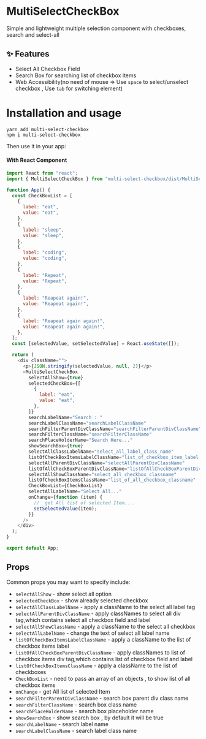 # MultiSelectCheckBox

Simple and lightweight multiple selection component with checkboxes, search and select-all

## ✨ Features

- Select All Checkbox Field
- Search Box for searching list of checkbox items
- Web Accessibility(no need of mouse => Use `space` to select/unselect checkbox , Use `tab` for switching element)

# Installation and usage

```
yarn add multi-select-checkbox
npm i multi-select-checkbox
```

Then use it in your app:

#### With React Component

```js
import React from "react";
import { MultiSelectCheckBox } from "multi-select-checkbox/dist/MultiSelectCheckBox";

function App() {
  const CheckBoxList = [
    {
      label: "eat",
      value: "eat",
    },
    {
      label: "sleep",
      value: "sleep",
    },
    {
      label: "coding",
      value: "coding",
    },
    {
      label: "Repeat",
      value: "Repeat",
    },
    {
      label: "Reapeat again!",
      value: "Reapeat again!",
    },
    {
      label: "Reapeat again again!",
      value: "Reapeat again again!",
    },
  ];
  const [selectedValue, setSelectedValue] = React.useState([]);

  return (
    <div className="">
      <p>{JSON.stringify(selectedValue, null, 2)}</p>
      <MultiSelectCheckBox
        selectAllShow={true}
        selectedCheckBox={[
          {
            label: "eat",
            value: "eat",
          },
        ]}
        searchLabelName="Search : "
        searchLabelClassName="searchLabelClassName"
        searchFilterParentDivClassName="searchFilterParentDivClassName"
        searchFilterClassName="searchFilterClassName"
        searchPlaceHolderName="Search Here..."
        showSearchBox={true}
        selectAllClassLabelName="select_all_label_class_name"
        listOfCheckBoxItemsLabelClassName="list_of_checkbox_item_label_class_name"
        selectAllParentDivClassName="selectAllParentDivClassName"
        listOfAllCheckBoxParentDivClassName="listOfAllCheckBoxParentDivClassName"
        selectAllShowClassName="select_all_checkbox_classname"
        listOfCheckBoxItemsClassName="list_of_all_checkbox_classname"
        CheckBoxList={CheckBoxList}
        selectAllLabelName="Select All..."
        onChange={function (item) {
          //  get All list of selected Item....
          setSelectedValue(item);
        }}
      />
    </div>
  );
}

export default App;
```

## Props

Common props you may want to specify include:

- `selectAllShow` - show select all option
- `selectedCheckBox` - show already selected checkbox
- `selectAllClassLabelName` - apply a className to the select all label tag
- `selectAllParentDivClassName` - apply classNames to select all div tag,which contains select all checkbox field and label
- `selectAllShowClassName` - apply a className to the select all checkbox
- `selectAllLabelName` - change the text of select all label name
- `listOfCheckBoxItemsLabelClassName` - apply a className to the list of checkbox items label
- `listOfAllCheckBoxParentDivClassName` - apply classNames to list of checkbox items div tag,which contains list of checkbox field and label
- `listOfCheckBoxItemsClassName` - apply a className to the list of checkboxes
- `CheckBoxList` - need to pass an array of an objects , to show list of all checkbox items
- `onChange` - get All list of selected Item
- `searchFilterParentDivClassName` - search box parent div class name
- `searchFilterClassName` - search box class name
- `searchPlaceHolderName` - search box placeholder name
- `showSearchBox` - show search box , by default it will be true
- `searchLabelName` - search label name
- `searchLabelClassName` - search label class name
